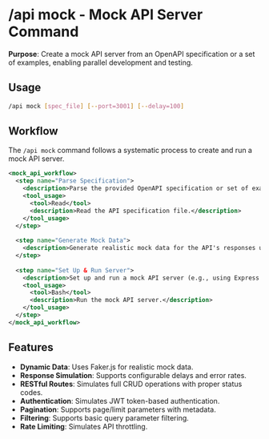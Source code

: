 # /api mock - Mock API Server Command

**Purpose**: Create a mock API server from an OpenAPI specification or a set of examples, enabling parallel development and testing.

## Usage
```bash
/api mock [spec_file] [--port=3001] [--delay=100]
```

## Workflow

The `/api mock` command follows a systematic process to create and run a mock API server.

```xml
<mock_api_workflow>
  <step name="Parse Specification">
    <description>Parse the provided OpenAPI specification or set of examples to understand the API's endpoints, schemas, and responses.</description>
    <tool_usage>
      <tool>Read</tool>
      <description>Read the API specification file.</description>
    </tool_usage>
  </step>
  
  <step name="Generate Mock Data">
    <description>Generate realistic mock data for the API's responses using faker libraries and other techniques to match the defined schemas.</description>
  </step>
  
  <step name="Set Up & Run Server">
    <description>Set up and run a mock API server (e.g., using Express or Fastify) that serves the generated mock data. The server will support configurable response delays, error rates, and authentication simulation.</description>
    <tool_usage>
      <tool>Bash</tool>
      <description>Run the mock API server.</description>
    </tool_usage>
  </step>
</mock_api_workflow>
```

## Features
- **Dynamic Data**: Uses Faker.js for realistic mock data.
- **Response Simulation**: Supports configurable delays and error rates.
- **RESTful Routes**: Simulates full CRUD operations with proper status codes.
- **Authentication**: Simulates JWT token-based authentication.
- **Pagination**: Supports page/limit parameters with metadata.
- **Filtering**: Supports basic query parameter filtering.
- **Rate Limiting**: Simulates API throttling.